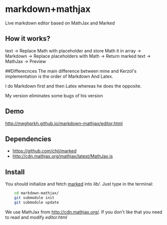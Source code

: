 markdown+mathjax
================
Live markdown editor based on MathJax and Marked


## How it works?

text → Replace Math with placeholder and store Math it in array → Markdown → Replace placeholders with Math → Return marked text → MathJax → Preview

##Differecnces
The main difference between mine and Kerzol's implementation is the order of Markdown And Latex.

I do Markdown first and then Latex whereas he does the opposite.

My version eliminates some bugs of his version

## Demo

http://meghprkh.github.io/markdown-mathjax/editor.html



## Dependencies

- https://github.com/chjj/marked
- http://cdn.mathjax.org/mathjax/latest/MathJax.js


## Install

You should initialize and fetch
[marked](https://github.com/chjj/marked) into _lib/_.
Just type in the terminal:

```bash
    cd markdown-mathjax/
    git submodule init
    git submodule update
```

We use MathJax from http://cdn.mathjax.org/. 
If you don't like that you need to read and modify _editor.html_

